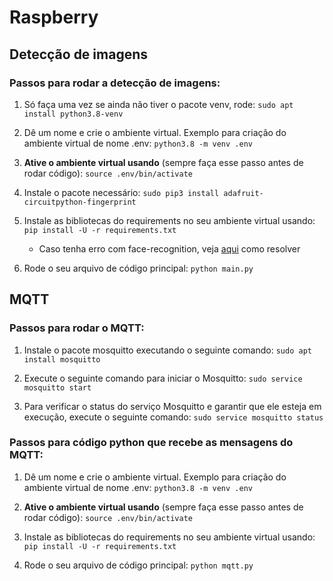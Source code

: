 # Raspberry

## Detecção de imagens

### Passos para rodar a detecção de imagens:

1. Só faça uma vez se ainda não tiver o pacote venv, rode: ``` sudo apt install python3.8-venv ```

1. Dê um nome e crie o ambiente virtual. Exemplo para criação do ambiente virtual de nome .env: ``` python3.8 -m venv .env ```

1. **Ative o ambiente virtual usando** (sempre faça esse passo antes de rodar código): ``` source .env/bin/activate ```

1. Instale o pacote necessário: ``` sudo pip3 install adafruit-circuitpython-fingerprint ```

1. Instale as bibliotecas do requirements no seu ambiente virtual usando: ``` pip install -U -r requirements.txt ```

    - Caso tenha erro com face-recognition, veja [aqui](https://www.youtube.com/watch?v=ALKggf-Mwmo) como resolver 

1. Rode o seu arquivo de código principal: ``` python main.py ```

## MQTT

### Passos para rodar o MQTT:

1. Instale o pacote mosquitto executando o seguinte comando: ``` sudo apt install mosquitto ```

1. Execute o seguinte comando para iniciar o Mosquitto: ``` sudo service mosquitto start ```

1. Para verificar o status do serviço Mosquitto e garantir que ele esteja em execução, execute o seguinte comando: ``` sudo service mosquitto status ```

### Passos para código python que recebe as mensagens do MQTT:

1. Dê um nome e crie o ambiente virtual. Exemplo para criação do ambiente virtual de nome .env: ``` python3.8 -m venv .env ```

1. **Ative o ambiente virtual usando** (sempre faça esse passo antes de rodar código): ``` source .env/bin/activate ```

1. Instale as bibliotecas do requirements no seu ambiente virtual usando: ``` pip install -U -r requirements.txt ```

1. Rode o seu arquivo de código principal: ``` python mqtt.py ```